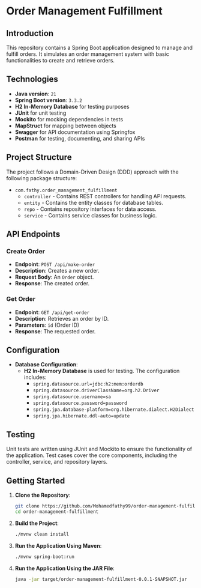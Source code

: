 # Order Management Fulfillment

## Introduction
This repository contains a Spring Boot application designed to manage and fulfill orders. It simulates an order management system with basic functionalities to create and retrieve orders.

## Technologies
- **Java version**: `21`
- **Spring Boot version**: `3.3.2`
- **H2 In-Memory Database** for testing purposes
- **JUnit** for unit testing
- **Mockito** for mocking dependencies in tests
- **MapStruct** for mapping between objects
- **Swagger** for API documentation using Springfox
- **Postman** for testing, documenting, and sharing APIs

## Project Structure
The project follows a Domain-Driven Design (DDD) approach with the following package structure:
- `com.fathy.order_management_fulfillment`
    - `controller` - Contains REST controllers for handling API requests.
    - `entity` - Contains the entity classes for database tables.
    - `repo` - Contains repository interfaces for data access.
    - `service` - Contains service classes for business logic.

## API Endpoints

### Create Order
- **Endpoint**: `POST /api/make-order`
- **Description**: Creates a new order.
- **Request Body**: An `Order` object.
- **Response**: The created order.

### Get Order
- **Endpoint**: `GET /api/get-order`
- **Description**: Retrieves an order by ID.
- **Parameters**: `id` (Order ID)
- **Response**: The requested order.

## Configuration
- **Database Configuration**:
    - **H2 In-Memory Database** is used for testing. The configuration includes:
        - `spring.datasource.url=jdbc:h2:mem:orderdb`
        - `spring.datasource.driverClassName=org.h2.Driver`
        - `spring.datasource.username=sa`
        - `spring.datasource.password=password`
        - `spring.jpa.database-platform=org.hibernate.dialect.H2Dialect`
        - `spring.jpa.hibernate.ddl-auto=update`

## Testing
Unit tests are written using JUnit and Mockito to ensure the functionality of the application. Test cases cover the core components, including the controller, service, and repository layers.

## Getting Started

1. **Clone the Repository**:
   ```bash
   git clone https://github.com/Mohamedfathy99/order-management-fulfillment
   cd order-management-fulfillment

2. **Build the Project**:  
   ```bash
   ./mvnw clean install

3. **Run the Application Using Maven**:
   ```bash
   ./mvnw spring-boot:run
   
4. **Run the Application Using the JAR File**:
   ```bash
   java -jar target/order-management-fulfillment-0.0.1-SNAPSHOT.jar



